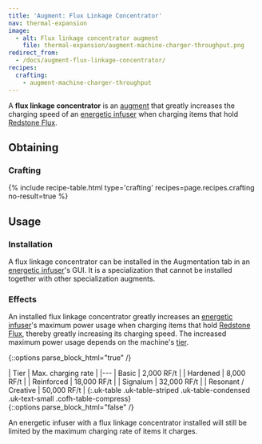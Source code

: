 ```yaml
---
title: 'Augment: Flux Linkage Concentrator'
nav: thermal-expansion
image:
  - alt: Flux linkage concentrator augment
    file: thermal-expansion/augment-machine-charger-throughput.png
redirect_from:
  - /docs/augment-flux-linkage-concentrator/
recipes:
  crafting:
    - augment-machine-charger-throughput
---
```


A **flux linkage concentrator** is an [augment](/docs/thermal-expansion/augments/) that greatly
increases the charging speed of an [energetic infuser](/docs/thermal-expansion/energetic-infuser/)
when charging items that hold [Redstone Flux](/docs/redstone-flux/).


Obtaining
---------

### Crafting
{% include recipe-table.html type='crafting' recipes=page.recipes.crafting no-result=true %}


Usage
-----

### Installation
A flux linkage concentrator can be installed in the Augmentation tab in an
[energetic infuser](/docs/thermal-expansion/energetic-infuser/)'s GUI. It is a specialization that
cannot be installed together with other specialization augments.

### Effects
An installed flux linkage concentrator greatly increases an [energetic
infuser](/docs/thermal-expansion/energetic-infuser/)'s maximum power usage when charging items
that hold [Redstone Flux](/docs/redstone-flux/), thereby greatly increasing its
charging speed. The increased maximum power usage depends on the machine's
[tier](/docs/thermal-foundation/tiers/).

{::options parse_block_html="true" /}
<div class="uk-overflow-container">
| Tier | Max. charging rate |
|---
| Basic | 2,000 RF/t |
| Hardened | 8,000 RF/t |
| Reinforced | 18,000 RF/t |
| Signalum | 32,000 RF/t |
| Resonant / Creative | 50,000 RF/t |
{:.uk-table .uk-table-striped .uk-table-condensed .uk-text-small .cofh-table-compress}
</div>
{::options parse_block_html="false" /}

An energetic infuser with a flux linkage concentrator installed will still be
limited by the maximum charging rate of items it charges.
